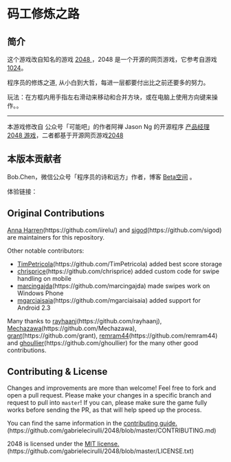 <h1>码工修炼之路</h1>

<h2>简介</h2>

<p>这个游戏改自知名的游戏 <a href="http://git.io/2048">2048 </a>，2048 是一个开源的网页游戏，它参考自游戏 <a href="https://play.google.com/store/apps/details?id=com.veewo.a1024">1024</a>。</p>

<p>程序员的修炼之道, 从小白到大哲，每进一层都要付出比之前还要多的努力。</p>

<p>玩法：在方框内用手指左右滑动来移动和合并方块，或在电脑上使用方向键来操作。。</p>

---

<p>本游戏修改自 公众号「可能吧」的作者阿禅 Jason Ng 的开源程序 <a href="https://2048.yokeneng.com/pm/" target="_blank">产品经理 2048 游戏</a>，二者都基于开源网页游戏<a href="http://git.io/2048" target="_blank">2048</a></p>

<h2>本版本贡献者</h2>

<p>Bob.Chen，微信公众号「程序员的诗和远方」作者，博客 <a href="http://www.imbeta.cn">Beta空间</a> 。</p>

<p>体验链接：<a href="http://www.imbeta.cn/demo/coder2048/index.html"></a></p>

<h2>Original Contributions</h2>

<p><a href="">Anna Harren</a>(https://github.com/iirelu/) and <a href="">sigod</a>(https://github.com/sigod) are maintainers for this repository.</p>

<p>Other notable contributors:</p>

<ul>
    <li><a href="">TimPetricola</a>(https://github.com/TimPetricola) added best score storage</li>
    <li><a href="">chrisprice</a>(https://github.com/chrisprice) added custom code for swipe handling on mobile</li>
    <li><a href="">marcingajda</a>(https://github.com/marcingajda) made swipes work on Windows Phone</li>
    <li><a href="">mgarciaisaia</a>(https://github.com/mgarciaisaia) added support for Android 2.3</li>
</ul>

<p>Many thanks to <a href="">rayhaanj</a>(https://github.com/rayhaanj), <a href="">Mechazawa</a>(https://github.com/Mechazawa), <a href="">grant</a>(https://github.com/grant), <a href="">remram44</a>(https://github.com/remram44) and <a href="">ghoullier</a>(https://github.com/ghoullier) for the many other good contributions.</p>

<h2>Contributing &amp; License</h2>

<p>Changes and improvements are more than welcome! Feel free to fork and open a pull request. Please make your changes in a specific branch and request to pull into <code>master</code>! If you can, please make sure the game fully works before sending the PR, as that will help speed up the process.</p>

<p>You can find the same information in the <a href="">contributing guide.</a>(https://github.com/gabrielecirulli/2048/blob/master/CONTRIBUTING.md)</p>

<p>2048 is licensed under the <a href="">MIT license.</a>(https://github.com/gabrielecirulli/2048/blob/master/LICENSE.txt)</p>
